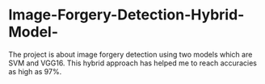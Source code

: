 # Image-Forgery-Detection-Hybrid-Model-
The project is about image forgery detection using two models which are SVM and VGG16. This hybrid approach has helped me to reach accuracies as high as 97%. 
